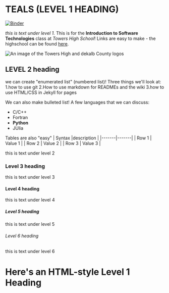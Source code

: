 # TEALS (LEVEL 1 HEADING)
[![Binder](https://mybinder.org/badge_logo.svg)](https://mybinder.org/v2/gh/ni4h/niah/tree/main/README.md)

*this is text under level 1.* This is for the **Introduction to Software Technologies** class at *Towers High School*! Links are easy to make - the highschool can be found [here](https://www.towershs.dekalb.k12.ga.us/).

![An image of the Towers High and dekalb County logos](https://www.towershs.dekalb.k12.ga.us/sysimages/logo.png)
## LEVEL 2 heading
we can create "enumerated list" (numbered list)! Three things we'll look at: 
1.how to use git
2.How to use markdown for READMEs and the wiki
3.how to use HTML/CSS in Jekyll for pages

We can also make bulleted list! A few languages that we can discuss:
- C/C++
- Fortran
- **Python**
- JUlia

Tables are also "easy"
| Syntax |description |
|-------|-------|
| Row 1 | Value 1 |
| Row 2 | Value 2 |
| Row 3 | Value 3 |

this is text under level 2

### Level 3 heading

this is text under level 3

#### Level 4 heading

this is text under level 4

##### Level 5 heading

this is text under level 5

###### Level 6 heading

this is text under level 6

<H1>Here's an HTML-style Level 1 Heading</H1>

